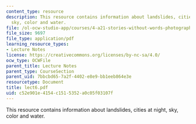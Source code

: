 ```yaml
---
content_type: resource
description: This resource contains information about landslides, cities at night,
  sky, color and water.
file: /ol-ocw-studio-app/courses/4-a21-stories-without-words-photographing-the-first-year-fall-2006/c52e901e4154c1515352a0c05f03107f_lect6.pdf
file_size: 9697
file_type: application/pdf
learning_resource_types:
- Lecture Notes
license: https://creativecommons.org/licenses/by-nc-sa/4.0/
ocw_type: OCWFile
parent_title: Lecture Notes
parent_type: CourseSection
parent_uid: 7bbcbd65-7a2f-4402-e8e9-bb1eeb864e3e
resourcetype: Document
title: lect6.pdf
uid: c52e901e-4154-c151-5352-a0c05f03107f
---
```

This resource contains information about landslides, cities at night, sky, color and water.